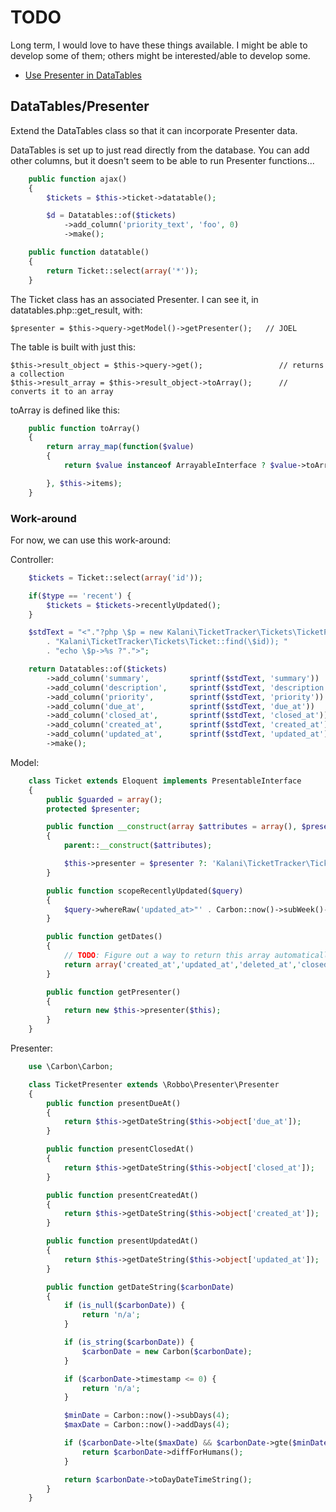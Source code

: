 TODO
===============

Long term, I would love to have these things available. I might be able to develop some of them; others might be interested/able to develop some.

* [Use Presenter in DataTables](#datatable-presenter)


DataTables/Presenter <a name="datatable-presenter">
-------------------------------------------------------
Extend the DataTables class so that it can incorporate Presenter data.

DataTables is set up to just read directly from the database. You can add other columns, but it doesn't seem to be able to run Presenter functions...

```php
    public function ajax()
    {
        $tickets = $this->ticket->datatable();

        $d = Datatables::of($tickets)
            ->add_column('priority_text', 'foo', 0)
            ->make();
```

```php
    public function datatable()
    {
        return Ticket::select(array('*'));
    }
```

The Ticket class has an associated Presenter. I can see it, in datatables.php::get_result, with:

    $presenter = $this->query->getModel()->getPresenter();   // JOEL

The table is built with just this:

    $this->result_object = $this->query->get();                 // returns a collection
    $this->result_array = $this->result_object->toArray();      // converts it to an array

toArray is defined like this:

```php
    public function toArray()
    {
        return array_map(function($value)
        {
            return $value instanceof ArrayableInterface ? $value->toArray() : $value;

        }, $this->items);
    }
```

### Work-around

For now, we can use this work-around:

Controller:

```php
    $tickets = Ticket::select(array('id'));

    if($type == 'recent') {
        $tickets = $tickets->recentlyUpdated();
    }

    $stdText = "<"."?php \$p = new Kalani\TicketTracker\Tickets\TicketPresenter("
        . "Kalani\TicketTracker\Tickets\Ticket::find(\$id)); "
        . "echo \$p->%s ?".">";

    return Datatables::of($tickets)
        ->add_column('summary',         sprintf($stdText, 'summary')) 
        ->add_column('description',     sprintf($stdText, 'description'))
        ->add_column('priority',        sprintf($stdText, 'priority'))
        ->add_column('due_at',          sprintf($stdText, 'due_at'))
        ->add_column('closed_at',       sprintf($stdText, 'closed_at'))
        ->add_column('created_at',      sprintf($stdText, 'created_at'))
        ->add_column('updated_at',      sprintf($stdText, 'updated_at'))
        ->make();
```

Model:

```php
    class Ticket extends Eloquent implements PresentableInterface
    {
        public $guarded = array();
        protected $presenter;

        public function __construct(array $attributes = array(), $presenter=Null)
        {
            parent::__construct($attributes);

            $this->presenter = $presenter ?: 'Kalani\TicketTracker\Tickets\TicketPresenter';
        }

        public function scopeRecentlyUpdated($query)
        {
            $query->whereRaw('updated_at>"' . Carbon::now()->subWeek()->toDateTimeString() . '"');
        }

        public function getDates()
        {
            // TODO: Figure out a way to return this array automatically
            return array('created_at','updated_at','deleted_at','closed_at','due_at');
        }

        public function getPresenter()
        {
            return new $this->presenter($this);
        }
    }
```

Presenter:

```php
    use \Carbon\Carbon;

    class TicketPresenter extends \Robbo\Presenter\Presenter
    {
        public function presentDueAt()
        {
            return $this->getDateString($this->object['due_at']);
        }

        public function presentClosedAt()
        {
            return $this->getDateString($this->object['closed_at']);
        }

        public function presentCreatedAt()
        {
            return $this->getDateString($this->object['created_at']);
        }

        public function presentUpdatedAt()
        {
            return $this->getDateString($this->object['updated_at']);
        }

        public function getDateString($carbonDate)
        {
            if (is_null($carbonDate)) {
                return 'n/a';
            }

            if (is_string($carbonDate)) {
                $carbonDate = new Carbon($carbonDate);
            }

            if ($carbonDate->timestamp <= 0) {
                return 'n/a';
            }

            $minDate = Carbon::now()->subDays(4);
            $maxDate = Carbon::now()->addDays(4);

            if ($carbonDate->lte($maxDate) && $carbonDate->gte($minDate)) {
                return $carbonDate->diffForHumans();
            }

            return $carbonDate->toDayDateTimeString();
        }
    }
```

